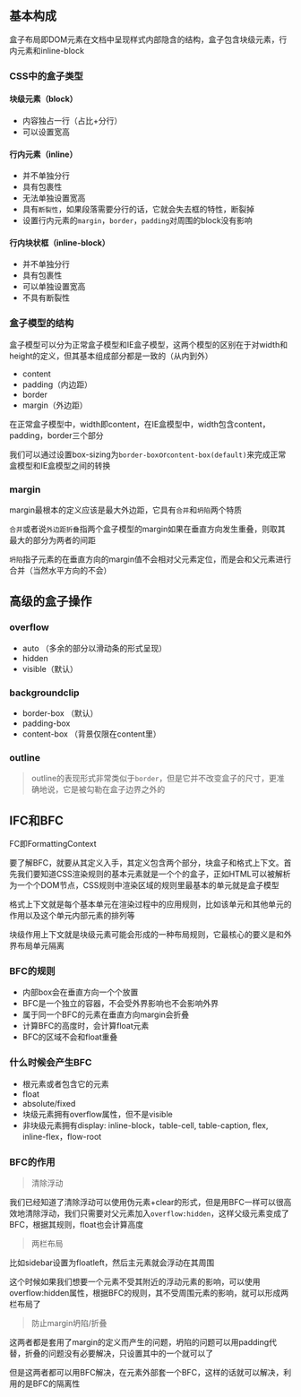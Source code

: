 ## 基本构成

盒子布局即DOM元素在文档中呈现样式内部隐含的结构，盒子包含块级元素，行内元素和inline-block

### CSS中的盒子类型

#### 块级元素（block）

* 内容独占一行（占比+分行）
* 可以设置宽高

#### 行内元素（inline）

* 并不单独分行
* 具有包裹性
* 无法单独设置宽高
* 具有`断裂性`，如果段落需要分行的话，它就会失去框的特性，断裂掉
* 设置行内元素的`margin`，`border`，`padding`对周围的block没有影响

#### 行内块状框（inline-block）

* 并不单独分行
* 具有包裹性
* 可以单独设置宽高
* 不具有断裂性

### 盒子模型的结构

盒子模型可以分为正常盒子模型和IE盒子模型，这两个模型的区别在于对width和height的定义，但其基本组成部分都是一致的（从内到外）

* content
* padding（内边距）
* border
* margin（外边距）

在正常盒子模型中，width即content，在IE盒模型中，width包含content，padding，border三个部分

我们可以通过设置box-sizing为`border-box`or`content-box(default)`来完成正常盒模型和IE盒模型之间的转换

### margin

margin最根本的定义应该是最大外边距，它具有`合并`和`坍陷`两个特质

`合并`或者说`外边距折叠`指两个盒子模型的margin如果在垂直方向发生重叠，则取其最大的部分为两者的间距

`坍陷`指子元素的在垂直方向的margin值不会相对父元素定位，而是会和父元素进行合并（当然水平方向的不会）


## 高级的盒子操作

### overflow

* auto （多余的部分以滑动条的形式呈现）
* hidden
* visible（默认）

### backgroundclip

* border-box （默认）
* padding-box
* content-box （背景仅限在content里）

### outline

> outline的表现形式非常类似于`border`，但是它并不改变盒子的尺寸，更准确地说，它是被勾勒在盒子边界之外的

## IFC和BFC

FC即FormattingContext

要了解BFC，就要从其定义入手，其定义包含两个部分，块盒子和格式上下文。首先我们要知道CSS渲染规则的基本元素就是一个个的盒子，正如HTML可以被解析为一个个DOM节点，CSS规则中渲染区域的规则里最基本的单元就是盒子模型

格式上下文就是每个基本单元在渲染过程中的应用规则，比如该单元和其他单元的作用以及这个单元内部元素的排列等

块级作用上下文就是块级元素可能会形成的一种布局规则，它最核心的要义是和外界布局单元隔离

### BFC的规则

* 内部box会在垂直方向一个个放置
* BFC是一个独立的容器，不会受外界影响也不会影响外界
* 属于同一个BFC的元素在垂直方向margin会折叠
* 计算BFC的高度时，会计算float元素
* BFC的区域不会和float重叠

### 什么时候会产生BFC

* 根元素或者包含它的元素
* float
* absolute/fixed
* 块级元素拥有overflow属性，但不是visible
* 非块级元素拥有display: inline-block，table-cell, table-caption, flex, inline-flex，flow-root

### BFC的作用

> 清除浮动

我们已经知道了清除浮动可以使用伪元素+clear的形式，但是用BFC一样可以很高效地清除浮动，我们只需要对父元素加入`overflow:hidden`，这样父级元素变成了BFC，根据其规则，float也会计算高度

> 两栏布局

比如sidebar设置为floatleft，然后主元素就会浮动在其周围

这个时候如果我们想要一个元素不受其附近的浮动元素的影响，可以使用overflow:hidden属性，根据BFC的规则，其不受周围元素的影响，就可以形成两栏布局了

> 防止margin坍陷/折叠

这两者都是套用了margin的定义而产生的问题，坍陷的问题可以用padding代替，折叠的问题没有必要解决，只设置其中的一个就可以了

但是这两者都可以用BFC解决，在元素外部套一个BFC，这样的话就可以解决，利用的是BFC的隔离性





